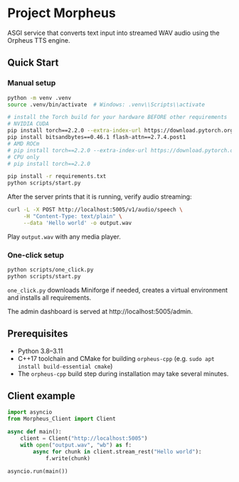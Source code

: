 # Project Morpheus

ASGI service that converts text input into streamed WAV audio using the Orpheus TTS engine.

## Quick Start

### Manual setup

```bash
python -m venv .venv
source .venv/bin/activate  # Windows: .venv\\Scripts\\activate

# install the Torch build for your hardware BEFORE other requirements
# NVIDIA CUDA
pip install torch==2.2.0 --extra-index-url https://download.pytorch.org/whl/cu124
pip install bitsandbytes==0.46.1 flash-attn==2.7.4.post1
# AMD ROCm
# pip install torch==2.2.0 --extra-index-url https://download.pytorch.org/whl/rocm6.2
# CPU only
# pip install torch==2.2.0

pip install -r requirements.txt
python scripts/start.py
```

After the server prints that it is running, verify audio streaming:

```bash
curl -L -X POST http://localhost:5005/v1/audio/speech \
     -H "Content-Type: text/plain" \
     --data 'Hello world' -o output.wav
```

Play `output.wav` with any media player.

### One-click setup

```bash
python scripts/one_click.py
python scripts/start.py
```

`one_click.py` downloads Miniforge if needed, creates a virtual environment and installs all requirements.

The admin dashboard is served at http://localhost:5005/admin.

## Prerequisites

- Python 3.8–3.11
- C++17 toolchain and CMake for building `orpheus-cpp` (e.g. `sudo apt install build-essential cmake`)
- The `orpheus-cpp` build step during installation may take several minutes.

## Client example

```python
import asyncio
from Morpheus_Client import Client

async def main():
    client = Client("http://localhost:5005")
    with open("output.wav", "wb") as f:
        async for chunk in client.stream_rest("Hello world"):
            f.write(chunk)

asyncio.run(main())
```
